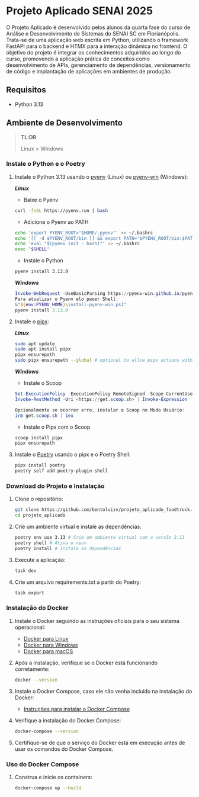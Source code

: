 # Projeto Aplicado SENAI 2025

O Projeto Aplicado é desenvolvido pelos alunos da quarta fase do curso de Análise e Desenvolvimento de Sistemas do SENAI SC em Florianópolis. Trata-se de uma aplicação web escrita em Python, utilizando o framework FastAPI para o backend e HTMX para a interação dinâmica no frontend. O objetivo do projeto é integrar os conhecimentos adquiridos ao longo do curso, promovendo a aplicação prática de conceitos como desenvolvimento de APIs, gerenciamento de dependências, versionamento de código e implantação de aplicações em ambientes de produção.

## Requisitos

- Python 3.13

## Ambiente de Desenvolvimento

> **TL:DR**
>
> Linux > Windows

### Instale o Python e o Poetry

1. Instale o Python 3.13 usando o [pyenv](https://github.com/pyenv/pyenv) (Linux) ou [pyenv-win](https://github.com/pyenv-win/pyenv-win) (Windows):

    ***Linux***

    - Baixe o Pyenv

    ```sh
    curl -fsSL https://pyenv.run | bash
    ```

    - Adicione o Pyenv ao PATH

    ```sh
    echo 'export PYENV_ROOT="$HOME/.pyenv"' >> ~/.bashrc
    echo '[[ -d $PYENV_ROOT/bin ]] && export PATH="$PYENV_ROOT/bin:$PATH"' >> ~/.bashrc
    echo 'eval "$(pyenv init - bash)"' >> ~/.bashrc
    exec "$SHELL"
    ```

    - Instale o Python

    ```sh
    pyenv install 3.13.0
    ```

    ***Windows***

    ```powershell
    Invoke-WebRequest -UseBasicParsing https://pyenv-win.github.io/pyenv-win/install.ps1 | Invoke-Expression
    Para atualizar o Pyenv elo pwoer Shell:
    &"${env:PYENV_HOME}\install-pyenv-win.ps1"  
    pyenv install 3.13.0
    ```

2. Instale o [pipx](https://pypa.github.io/pipx/):

    ***Linux***

    ```sh
    sudo apt update
    sudo apt install pipx
    pipx ensurepath
    sudo pipx ensurepath --global # optional to allow pipx actions with --global argument
    ```

    ***Windows***
    - Instale o Scoop

    ```powershell
    Set-ExecutionPolicy -ExecutionPolicy RemoteSigned -Scope CurrentUser
    Invoke-RestMethod -Uri <https://get.scoop.sh> | Invoke-Expression

    Opcionalmente se ocorrer erro, instalar o Scoop no Modo Usuário:
    irm get.scoop.sh | iex  
    ```

    - Instale o Pipx com o Scoop

    ```powershell
    scoop install pipx
    pipx ensurepath
    ```

3. Instale o [Poetry](https://python-poetry.org/docs/#installation) usando o pipx e o Poetry Shell:

    ```sh
    pipx install poetry
    poetry self add poetry-plugin-shell
    ```

### Download do Projeto e Instalação

1. Clone o repositório:

    ```sh
    git clone https://github.com/bentoluizv/projeto_aplicado_foodtruck.git projeto_aplicado
    cd projeto_aplicado
    ```

2. Crie um ambiente virtual e instale as dependências:

    ```sh
    poetry env use 3.13 # Crie um ambiente virtual com a versão 3.13
    poetry shell # Ativa o venv
    poetry install # Instala as dependências
    ```

3. Execute a aplicação:

    ```sh
    task dev
    ```

4. Crie um arquivo requirements.txt a partir do Poetry:

    ```sh
    task export
    ```

### Instalação do Docker

1. Instale o Docker seguindo as instruções oficiais para o seu sistema operacional:
    - [Docker para Linux](https://docs.docker.com/engine/install/)
    - [Docker para Windows](https://docs.docker.com/desktop/install/windows-install/)
    - [Docker para macOS](https://docs.docker.com/desktop/install/mac-install/)
2. Após a instalação, verifique se o Docker está funcionando corretamente:

    ```sh
    docker --version
    ```

3. Instale o Docker Compose, caso ele não venha incluído na instalação do Docker:
    - [Instruções para instalar o Docker Compose](https://docs.docker.com/compose/install/)
4. Verifique a instalação do Docker Compose:

    ```sh
    docker-compose --version
    ```

5. Certifique-se de que o serviço do Docker está em execução antes de usar os comandos do Docker Compose.

### Uso do Docker Compose

1. Construa e inicie os containers:

    ```sh
    docker-compose up --build
    ```
